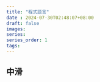 ```yaml
---
title: "程式語言"
date : 2024-07-30T02:48:07+08:00
draft: false
images:
series: 
series_order: 1
tags:
---
```


## 中滑
